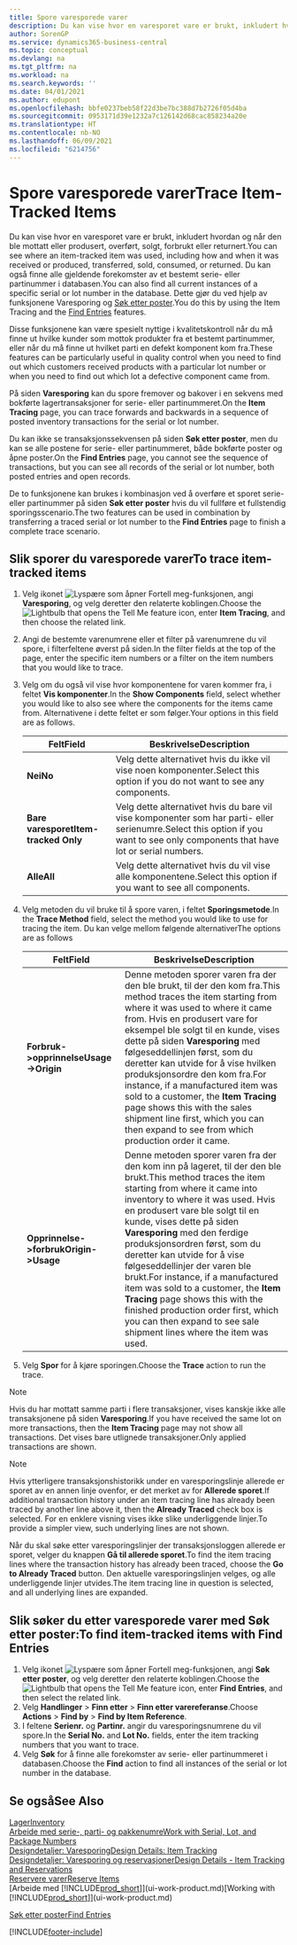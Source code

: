 ```yaml
---
title: Spore varesporede varer
description: Du kan vise hvor en varesporet vare er brukt, inkludert hvordan og når den ble mottatt eller produsert, overført, solgt, forbrukt eller returnert. Du kan også finne alle gjeldende forekomster av et bestemt serie- eller partinummer i databasen. Dette gjør du ved hjelp av funksjonene Varesporing og Søk etter poster.
author: SorenGP
ms.service: dynamics365-business-central
ms.topic: conceptual
ms.devlang: na
ms.tgt_pltfrm: na
ms.workload: na
ms.search.keywords: ''
ms.date: 04/01/2021
ms.author: edupont
ms.openlocfilehash: bbfe0237beb58f22d3be7bc388d7b2726f05d4ba
ms.sourcegitcommit: 0953171d39e1232a7c126142d68cac858234a20e
ms.translationtype: HT
ms.contentlocale: nb-NO
ms.lasthandoff: 06/09/2021
ms.locfileid: "6214756"
---
```

# <a name="trace-item-tracked-items"></a><span data-ttu-id="bea42-105">Spore varesporede varer</span><span class="sxs-lookup"><span data-stu-id="bea42-105">Trace Item-Tracked Items</span></span>
<span data-ttu-id="bea42-106">Du kan vise hvor en varesporet vare er brukt, inkludert hvordan og når den ble mottatt eller produsert, overført, solgt, forbrukt eller returnert.</span><span class="sxs-lookup"><span data-stu-id="bea42-106">You can see where an item-tracked item was used, including how and when it was received or produced, transferred, sold, consumed, or returned.</span></span> <span data-ttu-id="bea42-107">Du kan også finne alle gjeldende forekomster av et bestemt serie- eller partinummer i databasen.</span><span class="sxs-lookup"><span data-stu-id="bea42-107">You can also find all current instances of a specific serial or lot number in the database.</span></span> <span data-ttu-id="bea42-108">Dette gjør du ved hjelp av funksjonene Varesporing og [Søk etter poster](ui-find-entries.md).</span><span class="sxs-lookup"><span data-stu-id="bea42-108">You do this by using the Item Tracing and the [Find Entries](ui-find-entries.md) features.</span></span>  

<span data-ttu-id="bea42-109">Disse funksjonene kan være spesielt nyttige i kvalitetskontroll når du må finne ut hvilke kunder som mottok produkter fra et bestemt partinummer, eller når du må finne ut hvilket parti en defekt komponent kom fra.</span><span class="sxs-lookup"><span data-stu-id="bea42-109">These features can be particularly useful in quality control when you need to find out which customers received products with a particular lot number or when you need to find out which lot a defective component came from.</span></span>  

 <span data-ttu-id="bea42-110">På siden **Varesporing** kan du spore fremover og bakover i en sekvens med bokførte lagertransaksjoner for serie- eller partinummeret.</span><span class="sxs-lookup"><span data-stu-id="bea42-110">On the **Item Tracing** page, you can trace forwards and backwards in a sequence of posted inventory transactions for the serial or lot number.</span></span>  

 <span data-ttu-id="bea42-111">Du kan ikke se transaksjonssekvensen på siden **Søk etter poster**, men du kan se alle postene for serie- eller partinummeret, både bokførte poster og åpne poster.</span><span class="sxs-lookup"><span data-stu-id="bea42-111">On the **Find Entries** page, you cannot see the sequence of transactions, but you can see all records of the serial or lot number, both posted entries and open records.</span></span>  

 <span data-ttu-id="bea42-112">De to funksjonene kan brukes i kombinasjon ved å overføre et sporet serie- eller partinummer på siden **Søk etter poster** hvis du vil fullføre et fullstendig sporingsscenario.</span><span class="sxs-lookup"><span data-stu-id="bea42-112">The two features can be used in combination by transferring a traced serial or lot number to the **Find Entries** page to finish a complete trace scenario.</span></span> <!-- For more information, see [Walkthrough: Tracing Serial-Lot Numbers](walkthrough-tracing-serial-lot-numbers.md).   -->

## <a name="to-trace-item-tracked-items"></a><span data-ttu-id="bea42-113">Slik sporer du varesporede varer</span><span class="sxs-lookup"><span data-stu-id="bea42-113">To trace item-tracked items</span></span>  

1.  <span data-ttu-id="bea42-114">Velg ikonet ![Lyspære som åpner Fortell meg-funksjonen](media/ui-search/search_small.png "Fortell hva du vil gjøre"), angi **Varesporing**, og velg deretter den relaterte koblingen.</span><span class="sxs-lookup"><span data-stu-id="bea42-114">Choose the ![Lightbulb that opens the Tell Me feature](media/ui-search/search_small.png "Tell me what you want to do") icon, enter **Item Tracing**, and then choose the related link.</span></span>  
2.  <span data-ttu-id="bea42-115">Angi de bestemte varenumrene eller et filter på varenumrene du vil spore, i filterfeltene øverst på siden.</span><span class="sxs-lookup"><span data-stu-id="bea42-115">In the filter fields at the top of the page, enter the specific item numbers or a filter on the item numbers that you would like to trace.</span></span>  
3.  <span data-ttu-id="bea42-116">Velg om du også vil vise hvor komponentene for varen kommer fra, i feltet **Vis komponenter**.</span><span class="sxs-lookup"><span data-stu-id="bea42-116">In the **Show Components** field, select whether you would like to also see where the components for the items came from.</span></span> <span data-ttu-id="bea42-117">Alternativene i dette feltet er som følger.</span><span class="sxs-lookup"><span data-stu-id="bea42-117">Your options in this field are as follows.</span></span>  

    |<span data-ttu-id="bea42-118">Felt</span><span class="sxs-lookup"><span data-stu-id="bea42-118">Field</span></span>|<span data-ttu-id="bea42-119">Beskrivelse</span><span class="sxs-lookup"><span data-stu-id="bea42-119">Description</span></span>|  
    |----------------------------------|---------------------------------------|  
    |<span data-ttu-id="bea42-120">**Nei**</span><span class="sxs-lookup"><span data-stu-id="bea42-120">**No**</span></span>|<span data-ttu-id="bea42-121">Velg dette alternativet hvis du ikke vil vise noen komponenter.</span><span class="sxs-lookup"><span data-stu-id="bea42-121">Select this option if you do not want to see any components.</span></span>|  
    |<span data-ttu-id="bea42-122">**Bare varesporet**</span><span class="sxs-lookup"><span data-stu-id="bea42-122">**Item-tracked Only**</span></span>|<span data-ttu-id="bea42-123">Velg dette alternativet hvis du bare vil vise komponenter som har parti- eller serienumre.</span><span class="sxs-lookup"><span data-stu-id="bea42-123">Select this option if you want to see only components that have lot or serial numbers.</span></span>|  
    |<span data-ttu-id="bea42-124">**Alle**</span><span class="sxs-lookup"><span data-stu-id="bea42-124">**All**</span></span>|<span data-ttu-id="bea42-125">Velg dette alternativet hvis du vil vise alle komponentene.</span><span class="sxs-lookup"><span data-stu-id="bea42-125">Select this option if you want to see all components.</span></span>|  

4.  <span data-ttu-id="bea42-126">Velg metoden du vil bruke til å spore varen, i feltet **Sporingsmetode**.</span><span class="sxs-lookup"><span data-stu-id="bea42-126">In the **Trace Method** field, select the method you would like to use for tracing the item.</span></span> <span data-ttu-id="bea42-127">Du kan velge mellom følgende alternativer</span><span class="sxs-lookup"><span data-stu-id="bea42-127">The options are as follows</span></span>  

    |<span data-ttu-id="bea42-128">Felt</span><span class="sxs-lookup"><span data-stu-id="bea42-128">Field</span></span>|<span data-ttu-id="bea42-129">Beskrivelse</span><span class="sxs-lookup"><span data-stu-id="bea42-129">Description</span></span>|  
    |----------------------------------|---------------------------------------|  
    |<span data-ttu-id="bea42-130">**Forbruk->opprinnelse**</span><span class="sxs-lookup"><span data-stu-id="bea42-130">**Usage->Origin**</span></span>|<span data-ttu-id="bea42-131">Denne metoden sporer varen fra der den ble brukt, til der den kom fra.</span><span class="sxs-lookup"><span data-stu-id="bea42-131">This method traces the item starting from where it was used to where it came from.</span></span> <span data-ttu-id="bea42-132">Hvis en produsert vare for eksempel ble solgt til en kunde, vises dette på siden **Varesporing** med følgeseddellinjen først, som du deretter kan utvide for å vise hvilken produksjonsordre den kom fra.</span><span class="sxs-lookup"><span data-stu-id="bea42-132">For instance, if a manufactured item was sold to a customer, the **Item Tracing** page shows this with the sales shipment line first, which you can then expand to see from which production order it came.</span></span>|  
    |<span data-ttu-id="bea42-133">**Opprinnelse->forbruk**</span><span class="sxs-lookup"><span data-stu-id="bea42-133">**Origin->Usage**</span></span>|<span data-ttu-id="bea42-134">Denne metoden sporer varen fra der den kom inn på lageret, til der den ble brukt.</span><span class="sxs-lookup"><span data-stu-id="bea42-134">This method traces the item starting from where it came into inventory to where it was used.</span></span> <span data-ttu-id="bea42-135">Hvis en produsert vare ble solgt til en kunde, vises dette på siden **Varesporing** med den ferdige produksjonsordren først, som du deretter kan utvide for å vise følgeseddellinjer der varen ble brukt.</span><span class="sxs-lookup"><span data-stu-id="bea42-135">For instance, if a manufactured item was sold to a customer, the **Item Tracing** page shows this with the finished production order first, which you can then expand to see sale shipment lines where the item was used.</span></span>|  

5.  <span data-ttu-id="bea42-136">Velg **Spor** for å kjøre sporingen.</span><span class="sxs-lookup"><span data-stu-id="bea42-136">Choose the **Trace** action to run the trace.</span></span>  

> [!NOTE]  
>  <span data-ttu-id="bea42-137">Hvis du har mottatt samme parti i flere transaksjoner, vises kanskje ikke alle transaksjonene på siden **Varesporing**.</span><span class="sxs-lookup"><span data-stu-id="bea42-137">If you have received the same lot on more transactions, then the **Item Tracing** page may not show all transactions.</span></span> <span data-ttu-id="bea42-138">Det vises bare utlignede transaksjoner.</span><span class="sxs-lookup"><span data-stu-id="bea42-138">Only applied transactions are shown.</span></span>  

> [!NOTE]  
>  <span data-ttu-id="bea42-139">Hvis ytterligere transaksjonshistorikk under en varesporingslinje allerede er sporet av en annen linje ovenfor, er det merket av for **Allerede sporet**.</span><span class="sxs-lookup"><span data-stu-id="bea42-139">If additional transaction history under an item tracing line has already been traced by another line above it, then the **Already Traced** check box is selected.</span></span> <span data-ttu-id="bea42-140">For en enklere visning vises ikke slike underliggende linjer.</span><span class="sxs-lookup"><span data-stu-id="bea42-140">To provide a simpler view, such underlying lines are not shown.</span></span>  
>   
>  <span data-ttu-id="bea42-141">Når du skal søke etter varesporingslinjer der transaksjonsloggen allerede er sporet, velger du knappen **Gå til allerede sporet**.</span><span class="sxs-lookup"><span data-stu-id="bea42-141">To find the item tracing lines where the transaction history has already been traced, choose the **Go to Already Traced** button.</span></span> <span data-ttu-id="bea42-142">Den aktuelle varesporingslinjen velges, og alle underliggende linjer utvides.</span><span class="sxs-lookup"><span data-stu-id="bea42-142">The item tracing line in question is selected, and all underlying lines are expanded.</span></span>  

## <a name="to-find-item-tracked-items-with-find-entries"></a><span data-ttu-id="bea42-143">Slik søker du etter varesporede varer med Søk etter poster:</span><span class="sxs-lookup"><span data-stu-id="bea42-143">To find item-tracked items with Find Entries</span></span>  

1. <span data-ttu-id="bea42-144">Velg ikonet ![Lyspære som åpner Fortell meg-funksjonen](media/ui-search/search_small.png "Fortell hva du vil gjøre"), angi **Søk etter poster**, og velg deretter den relaterte koblingen.</span><span class="sxs-lookup"><span data-stu-id="bea42-144">Choose the ![Lightbulb that opens the Tell Me feature](media/ui-search/search_small.png "Tell me what you want to do") icon, enter **Find Entries**, and then select the related link.</span></span>  
2. <span data-ttu-id="bea42-145">Velg **Handlinger** > **Finn etter** > **Finn etter varereferanse**.</span><span class="sxs-lookup"><span data-stu-id="bea42-145">Choose **Actions** > **Find by** > **Find by Item Reference**.</span></span>
3. <span data-ttu-id="bea42-146">I feltene **Serienr.** og **Partinr.** angir du varesporingsnumrene du vil spore.</span><span class="sxs-lookup"><span data-stu-id="bea42-146">In the **Serial No.** and **Lot No.** fields, enter the item tracking numbers that you want to trace.</span></span>  
4. <span data-ttu-id="bea42-147">Velg **Søk** for å finne alle forekomster av serie- eller partinummeret i databasen.</span><span class="sxs-lookup"><span data-stu-id="bea42-147">Choose the **Find** action to find all instances of the serial or lot number in the database.</span></span>  

## <a name="see-also"></a><span data-ttu-id="bea42-148">Se også</span><span class="sxs-lookup"><span data-stu-id="bea42-148">See Also</span></span>

[<span data-ttu-id="bea42-149">Lager</span><span class="sxs-lookup"><span data-stu-id="bea42-149">Inventory</span></span>](inventory-manage-inventory.md)  
[<span data-ttu-id="bea42-150">Arbeide med serie-, parti- og pakkenumre</span><span class="sxs-lookup"><span data-stu-id="bea42-150">Work with Serial, Lot, and Package Numbers</span></span>](inventory-how-work-item-tracking.md)  
[<span data-ttu-id="bea42-151">Designdetaljer: Varesporing</span><span class="sxs-lookup"><span data-stu-id="bea42-151">Design Details: Item Tracking</span></span>](design-details-item-tracking.md)  
[<span data-ttu-id="bea42-152">Designdetaljer: Varesporing og reservasjoner</span><span class="sxs-lookup"><span data-stu-id="bea42-152">Design Details - Item Tracking and Reservations</span></span>](design-details-item-tracking-and-reservations.md)  
[<span data-ttu-id="bea42-153">Reservere varer</span><span class="sxs-lookup"><span data-stu-id="bea42-153">Reserve Items</span></span>](inventory-how-to-reserve-items.md)  
<span data-ttu-id="bea42-154">[Arbeide med [!INCLUDE[prod_short](includes/prod_short.md)]](ui-work-product.md)</span><span class="sxs-lookup"><span data-stu-id="bea42-154">[Working with [!INCLUDE[prod_short](includes/prod_short.md)]](ui-work-product.md)</span></span>  
<!-- [Walkthrough: Tracing Serial-Lot Numbers](walkthrough-tracing-serial-lot-numbers.md)   -->
[<span data-ttu-id="bea42-155">Søk etter poster</span><span class="sxs-lookup"><span data-stu-id="bea42-155">Find Entries</span></span>](ui-find-entries.md)  


[!INCLUDE[footer-include](includes/footer-banner.md)]